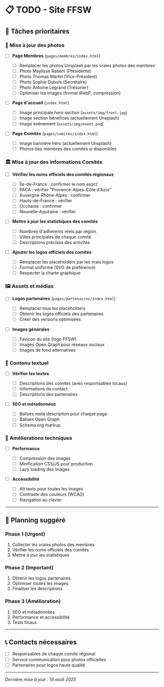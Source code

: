 # 📋 TODO - Site FFSW

## 🎯 Tâches prioritaires

### 📸 **Mise à jour des photos**

- [ ] **Page Membres** (`pages/membres/index.html`)

  - [ ] Remplacer les photos Unsplash par les vraies photos des membres
  - [ ] Photo Maylisse Rabehi (Présidente)
  - [ ] Photo Thomas Martin (Vice-Président)
  - [ ] Photo Sophie Dubois (Secrétaire)
  - [ ] Photo Antoine Legrand (Trésorier)
  - [ ] Optimiser les images (format WebP, compression)

- [ ] **Page d'accueil** (`index.html`)

  - [ ] Image principale hero section (`assets/img/front.jpg`)
  - [ ] Image section bénéfices (actuellement Unsplash)
  - [ ] Image événement (`assets/img/event.png`)

- [ ] **Page Comités** (`pages/comites/index.html`)
  - [ ] Image bannière héro (actuellement Unsplash)
  - [ ] Photos des membres des comités si disponibles

### 🏛️ **Mise à jour des informations Comités**

- [ ] **Vérifier les noms officiels des comités régionaux**

  - [ ] Île-de-France : confirmer le nom exact
  - [ ] PACA : vérifier "Provence-Alpes-Côte d'Azur"
  - [ ] Auvergne-Rhône-Alpes : confirmer
  - [ ] Hauts-de-France : vérifier
  - [ ] Occitanie : confirmer
  - [ ] Nouvelle-Aquitaine : vérifier

- [ ] **Mettre à jour les statistiques des comités**

  - [ ] Nombres d'adhérents réels par région
  - [ ] Villes principales de chaque comité
  - [ ] Descriptions précises des activités

- [ ] **Ajouter les logos officiels des comités**
  - [ ] Remplacer les placeholders par les vrais logos
  - [ ] Format uniforme (SVG de préférence)
  - [ ] Respecter la charte graphique

### 🖼️ **Assets et médias**

- [ ] **Logos partenaires** (`pages/partenaires/index.html`)

  - [ ] Remplacer tous les placeholders
  - [ ] Obtenir les logos officiels des partenaires
  - [ ] Créer des versions optimisées

- [ ] **Images générales**
  - [ ] Favicon du site (logo FFSW)
  - [ ] Images Open Graph pour réseaux sociaux
  - [ ] Images de fond alternatives

### 📝 **Contenu textuel**

- [ ] **Vérifier les textes**

  - [ ] Descriptions des comités (avec responsables locaux)
  - [ ] Informations de contact
  - [ ] Descriptions des partenaires

- [ ] **SEO et métadonnées**
  - [ ] Balises meta description pour chaque page
  - [ ] Balises Open Graph
  - [ ] Schema.org markup

### 🚀 **Améliorations techniques**

- [ ] **Performance**

  - [ ] Compression des images
  - [ ] Minification CSS/JS pour production
  - [ ] Lazy loading des images

- [ ] **Accessibilité**
  - [ ] Alt texts pour toutes les images
  - [ ] Contraste des couleurs (WCAG)
  - [ ] Navigation au clavier

---

## 📅 **Planning suggéré**

### Phase 1 (Urgent)

1. Collecter les vraies photos des membres
2. Vérifier les noms officiels des comités
3. Mettre à jour les statistiques

### Phase 2 (Important)

1. Obtenir les logos partenaires
2. Optimiser toutes les images
3. Finaliser les descriptions

### Phase 3 (Amélioration)

1. SEO et métadonnées
2. Performance et accessibilité
3. Tests finaux

---

## 📞 **Contacts nécessaires**

- [ ] Responsables de chaque comité régional
- [ ] Service communication pour photos officielles
- [ ] Partenaires pour logos haute qualité

---

_Dernière mise à jour : 14 août 2025_
